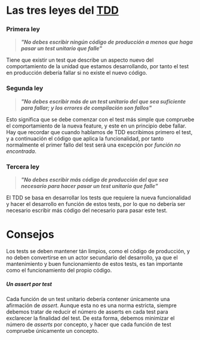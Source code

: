 # Las tres leyes del [TDD](https://www.guru99.com/test-driven-development.html)

### Primera ley
> ***"No debes escribir ningún código de producción a menos que haga pasar un test unitario que falle"***

Tiene que existir un test que describe un aspecto nuevo del comportamiento de la unidad que estamos desarrollando, por tanto el test en producción debería fallar si no existe el nuevo código.

### Segunda ley
> ***"No debes escribir más de un test unitario del que sea suficiente para fallar; y los errores de compilación son fallos"***

Esto significa que se debe comenzar con el test más simple que compruebe el comportamiento de la nueva feature, y este en un principio debe fallar.
Hay que recordar que cuando hablamos de TDD escribimos primero el test, y a continuación el código que aplica la funcionalidad, por tanto normalmente el primer fallo del test será una excepción por *función no encontrada*.

### Tercera ley
> ***"No debes escribir más código de producción del que sea necesario para hacer pasar un test unitario que falle"***

El TDD se basa en desarrollar los tests que requiere la nueva funcionalidad y hacer el desarrollo en función de estos tests, por lo que no debería ser necesario escribir más código del necesario para pasar este test.

# Consejos
Los tests se deben mantener tán limpios, como el código de producción, y no deben convertirse en un actor secundario del desarrollo, ya que el mantenimiento y buen funcionamiento de estos tests, es tan importante como el funcionamiento del propio código.

##### Un *assert* por test
Cada función de un test unitario debería contener únicamente una afirmación de *assert*.
Aunque esta no es una norma estricta, siempre debemos tratar de reducir el número de asserts en cada test para exclarecer la finalidad del test.
De esta forma, debemos minimizar el número de *asserts* por concepto, y hacer que cada función de test compruebe únicamente un concepto.